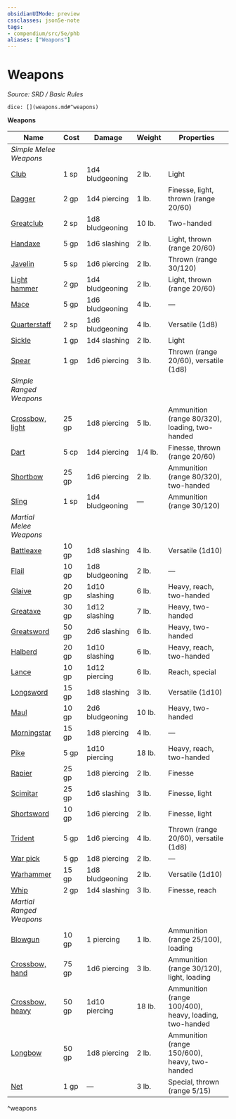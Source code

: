 ```yaml
---
obsidianUIMode: preview
cssclasses: json5e-note
tags:
- compendium/src/5e/phb
aliases: ["Weapons"]
---
```

# Weapons
*Source: SRD / Basic Rules* 

`dice: [](weapons.md#^weapons)`

**Weapons**

| Name | Cost | Damage | Weight | Properties |
|------|------|--------|--------|------------|
| *Simple Melee Weapons* |  |  |  |  |
| [Club](club.md) | 1 sp | 1d4 bludgeoning | 2 lb. | Light |
| [Dagger](dagger.md) | 2 gp | 1d4 piercing | 1 lb. | Finesse, light, thrown (range 20/60) |
| [Greatclub](greatclub.md) | 2 sp | 1d8 bludgeoning | 10 lb. | Two-handed |
| [Handaxe](handaxe.md) | 5 gp | 1d6 slashing | 2 lb. | Light, thrown (range 20/60) |
| [Javelin](javelin.md) | 5 sp | 1d6 piercing | 2 lb. | Thrown (range 30/120) |
| [Light hammer](light-hammer.md) | 2 gp | 1d4 bludgeoning | 2 lb. | Light, thrown (range 20/60) |
| [Mace](mace.md) | 5 gp | 1d6 bludgeoning | 4 lb. | — |
| [Quarterstaff](quarterstaff.md) | 2 sp | 1d6 bludgeoning | 4 lb. | Versatile (1d8) |
| [Sickle](sickle.md) | 1 gp | 1d4 slashing | 2 lb. | Light |
| [Spear](spear.md) | 1 gp | 1d6 piercing | 3 lb. | Thrown (range 20/60), versatile (1d8) |
| *Simple Ranged Weapons* |  |  |  |  |
| [Crossbow, light](light-crossbow.md) | 25 gp | 1d8 piercing | 5 lb. | Ammunition (range 80/320), loading, two-handed |
| [Dart](dart.md) | 5 cp | 1d4 piercing | 1/4 lb. | Finesse, thrown (range 20/60) |
| [Shortbow](shortbow.md) | 25 gp | 1d6 piercing | 2 lb. | Ammunition (range 80/320), two-handed |
| [Sling](sling.md) | 1 sp | 1d4 bludgeoning | — | Ammunition (range 30/120) |
| *Martial Melee Weapons* |  |  |  |  |
| [Battleaxe](battleaxe.md) | 10 gp | 1d8 slashing | 4 lb. | Versatile (1d10) |
| [Flail](flail.md) | 10 gp | 1d8 bludgeoning | 2 lb. | — |
| [Glaive](glaive.md) | 20 gp | 1d10 slashing | 6 lb. | Heavy, reach, two-handed |
| [Greataxe](greataxe.md) | 30 gp | 1d12 slashing | 7 lb. | Heavy, two-handed |
| [Greatsword](greatsword.md) | 50 gp | 2d6 slashing | 6 lb. | Heavy, two-handed |
| [Halberd](halberd.md) | 20 gp | 1d10 slashing | 6 lb. | Heavy, reach, two-handed |
| [Lance](lance.md) | 10 gp | 1d12 piercing | 6 lb. | Reach, special |
| [Longsword](longsword.md) | 15 gp | 1d8 slashing | 3 lb. | Versatile (1d10) |
| [Maul](maul.md) | 10 gp | 2d6 bludgeoning | 10 lb. | Heavy, two-handed |
| [Morningstar](morningstar.md) | 15 gp | 1d8 piercing | 4 lb. | — |
| [Pike](pike.md) | 5 gp | 1d10 piercing | 18 lb. | Heavy, reach, two-handed |
| [Rapier](rapier.md) | 25 gp | 1d8 piercing | 2 lb. | Finesse |
| [Scimitar](scimitar.md) | 25 gp | 1d6 slashing | 3 lb. | Finesse, light |
| [Shortsword](shortsword.md) | 10 gp | 1d6 piercing | 2 lb. | Finesse, light |
| [Trident](trident.md) | 5 gp | 1d6 piercing | 4 lb. | Thrown (range 20/60), versatile (1d8) |
| [War pick](war-pick.md) | 5 gp | 1d8 piercing | 2 lb. | — |
| [Warhammer](warhammer.md) | 15 gp | 1d8 bludgeoning | 2 lb. | Versatile (1d10) |
| [Whip](whip.md) | 2 gp | 1d4 slashing | 3 lb. | Finesse, reach |
| *Martial Ranged Weapons* |  |  |  |  |
| [Blowgun](blowgun.md) | 10 gp | 1 piercing | 1 lb. | Ammunition (range 25/100), loading |
| [Crossbow, hand](hand-crossbow.md) | 75 gp | 1d6 piercing | 3 lb. | Ammunition (range 30/120), light, loading |
| [Crossbow, heavy](heavy-crossbow.md) | 50 gp | 1d10 piercing | 18 lb. | Ammunition (range 100/400), heavy, loading, two-handed |
| [Longbow](longbow.md) | 50 gp | 1d8 piercing | 2 lb. | Ammunition (range 150/600), heavy, two-handed |
| [Net](net.md) | 1 gp | — | 3 lb. | Special, thrown (range 5/15) |
^weapons